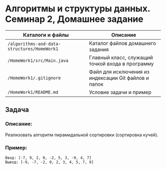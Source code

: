 # Алгоритмы и структуры данных. Семинар 2, Домашнее задание

Каталоги и файлы                            | Описание
--------------------------------------------|-------------------------------------------------------
`/algorithms-and-data-structures/HomeWork1` | Каталог файлов домашнего задания
`/HomeWork1/src/Main.java`                  | Главный класс, служащий точкой входа в программу
`/HomeWork1/.gitignore`                     | Файл для исключения из индексации Git файлов и папок
`/HomeWork1/README.md`                      | Условие задачи и пример

## Задача

### Описание:

Реализовать алгоритм пирамидальной сортировки (сортировка кучей).

### Пример:

```
Ввод: [-7, 9, 2, 0, -2, 5, 3, -9, 4, 7]
Вывод: [-9, -7, -2, 0, 2, 3, 4, 5, 7, 9]
```

